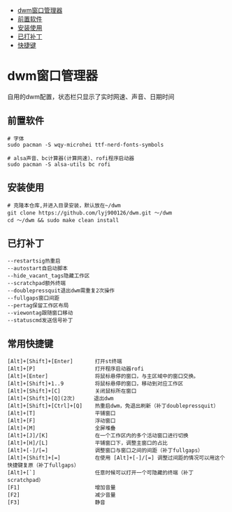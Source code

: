 <!-- markdown-toc GFM -->

* [dwm窗口管理器](#dwm窗口管理器)
* [前置软件](#前置软件)
* [安装使用](#安装使用)
* [已打补丁](#已打补丁)
* [快捷键](#快捷键)

<!-- markdown-toc -->

# dwm窗口管理器
自用的dwm配置，状态栏只显示了实时网速、声音、日期时间
## 前置软件
```shell
# 字体
sudo pacman -S wqy-microhei ttf-nerd-fonts-symbols

# alsa声音、bc计算器(计算网速)、rofi程序启动器
sudo pacman -S alsa-utils bc rofi
```

## 安装使用
```shell
# 克隆本仓库,并进入目录安装，默认放在~/dwm
git clone https://github.com/lyj900126/dwm.git ～/dwm
cd ～/dwm && sudo make clean install
```

## 已打补丁
```
--restartsig热重启
--autostart自启动脚本
--hide_vacant_tags隐藏工作区
--scratchpad额外终端
--doublepressquit退出dwm需重复2次操作
--fullgaps窗口间距
--pertag保留工作区布局
--viewontag跟随窗口移动
--statuscmd发送信号补丁
```

## 常用快捷键
```
[Alt]+[Shift]+[Enter]       打开st终端
[Alt]+[P]                   打开程序启动器rofi
[Alt]+[Enter]               将鼠标悬停的窗口，与主区域中的窗口交换。
[Alt]+[Shift]+1..9          将鼠标悬停的窗口，移动到对应工作区
[Alt]+[Shift]+[C]           关闭鼠标所在窗口
[Alt]+[Shift]+[Q](2次)      退出dwm
[Alt]+[Shift]+[Ctrl]+[Q]    热重启dwm，免退出刷新（补丁doublepressquit）
[Alt]+[T]                   平铺窗口
[Alt]+[F]                   浮动窗口
[Alt]+[M]                   全屏堆叠
[Alt]+[J]/[K]               在一个工作区内的多个活动窗口进行切换
[Alt]+[H]/[L]               平铺窗口下，调整主窗口的占比
[Alt]+[-]/[=]               调整窗口与窗口之间的间距（补丁fullgaps）
[Alt]+[Shift]+[=]           在使用 [Alt]+[-]/[=] 调整过间距的情况可以用这个快捷键复原（补丁fullgaps）
[Alt]+[`]                   任意时候可以打开一个可隐藏的终端（补丁scratchpad）
[F1]                        增加音量
[F2]                        减少音量
[F3]                        静音

```
